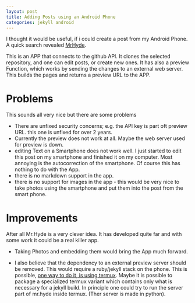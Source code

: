 ```yaml
---
layout: post
title: Adding Posts using an Android Phone
categories: jekyll android
---
```

I thought it would be useful, if i could create a post from my Android Phone. 
A quick search revealed [MrHyde](https://github.com/FauDroids/MrHyde). 

This is an APP that connects to the github API.
It clones the selected repository, and one can edit posts, or create new ones.
It has also a preview Function, which works by sending the changes to an external web server. This builds the pages and returns a preview URL to the APP.

# Problems
This sounds all very nice but there are some problems

* There are unfixed security concerns; e.g. the API key is part oft preview URL. this one is unfixed for over 2 years.
* Currently the preview does not work at all. Maybe the web server used for preview is down. 
* editing Text on a Smartphone does not work well. I just started to edit this post on my smartphone and finished it on my computer. Most annoying is the autocorrection of the smartphone. Of course this has nothing to do with the App.
* there is no markdown support in the app.
* there is no support for images in the app - this would be very nice to take photos using the smartphone and put them into the post from the smart phone.

# Improvements
After all Mr.Hyde is a very clever idea. It has developed quite far and with some work it could be a real killer app. 

* Taking Photos and embedding them would bring the App much forward.

* I also believe that the dependency to an external preview server should be removed. This would require a ruby/jekyll stack on the phone. This is possible, [one way to do it, is using termux](https://github.com/hastebrot/hastebrot.github.io/blob/master/_drafts/lets-setup-jekyll-on-termux.md). Maybe it is possible to package a specialized termux variant which contains only what is necessary for a jekyll build. In principle one could try to run the server part of mr.hyde inside termux. (Ther server is made in python).
